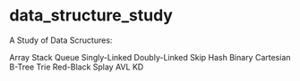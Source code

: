 # data_structure_study

A Study of Data Scructures:

Array
Stack
Queue
Singly-Linked
Doubly-Linked
Skip
Hash
Binary
Cartesian
B-Tree
Trie
Red-Black
Splay
AVL
KD
